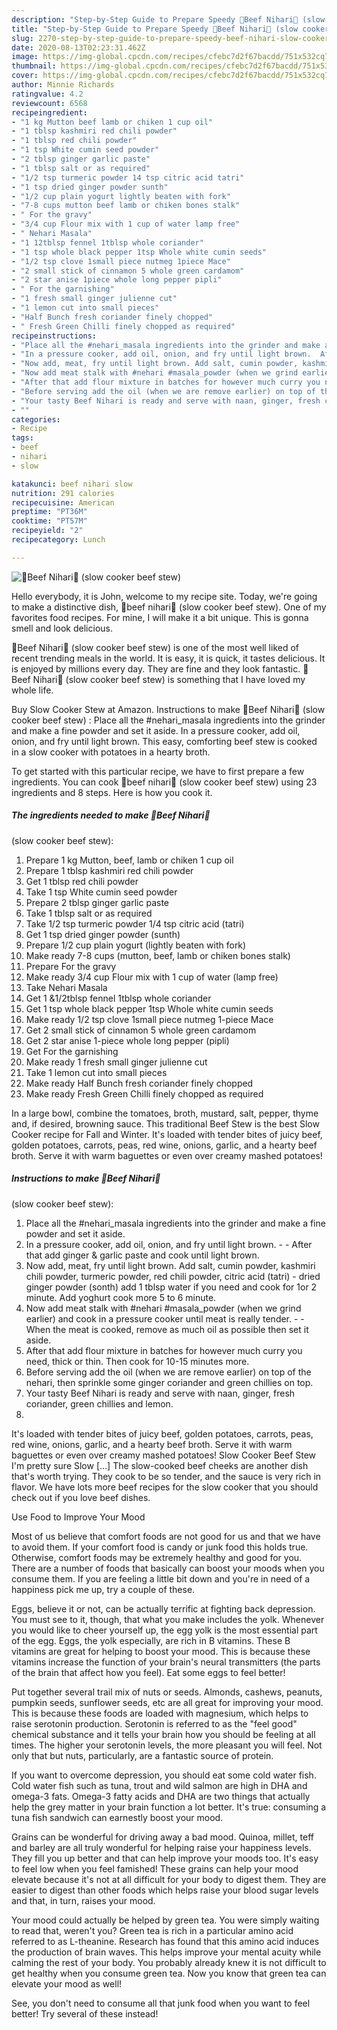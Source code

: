 ```yaml
---
description: "Step-by-Step Guide to Prepare Speedy 🥘Beef Nihari🥘 (slow cooker beef stew)"
title: "Step-by-Step Guide to Prepare Speedy 🥘Beef Nihari🥘 (slow cooker beef stew)"
slug: 2270-step-by-step-guide-to-prepare-speedy-beef-nihari-slow-cooker-beef-stew
date: 2020-08-13T02:23:31.462Z
image: https://img-global.cpcdn.com/recipes/cfebc7d2f67bacdd/751x532cq70/🥘beef-nihari🥘-slow-cooker-beef-stew-recipe-main-photo.jpg
thumbnail: https://img-global.cpcdn.com/recipes/cfebc7d2f67bacdd/751x532cq70/🥘beef-nihari🥘-slow-cooker-beef-stew-recipe-main-photo.jpg
cover: https://img-global.cpcdn.com/recipes/cfebc7d2f67bacdd/751x532cq70/🥘beef-nihari🥘-slow-cooker-beef-stew-recipe-main-photo.jpg
author: Minnie Richards
ratingvalue: 4.2
reviewcount: 6568
recipeingredient:
- "1 kg Mutton beef lamb or chiken 1 cup oil"
- "1 tblsp kashmiri red chili powder"
- "1 tblsp red chili powder"
- "1 tsp White cumin seed powder"
- "2 tblsp ginger garlic paste"
- "1 tblsp salt or as required"
- "1/2 tsp turmeric powder 14 tsp citric acid tatri"
- "1 tsp dried ginger powder sunth"
- "1/2 cup plain yogurt lightly beaten with fork"
- "7-8 cups mutton beef lamb or chiken bones stalk"
- " For the gravy"
- "3/4 cup Flour mix with 1 cup of water lamp free"
- " Nehari Masala"
- "1 12tblsp fennel 1tblsp whole coriander"
- "1 tsp whole black pepper 1tsp Whole white cumin seeds"
- "1/2 tsp clove 1small piece nutmeg 1piece Mace"
- "2 small stick of cinnamon 5 whole green cardamom"
- "2 star anise 1piece whole long pepper pipli"
- " For the garnishing"
- "1 fresh small ginger julienne cut"
- "1 lemon cut into small pieces"
- "Half Bunch fresh coriander finely chopped"
- " Fresh Green Chilli finely chopped as required"
recipeinstructions:
- "Place all the #nehari_masala ingredients into the grinder and make a fine powder and set it aside."
- "In a pressure cooker, add oil, onion, and fry until light brown.  After that add ginger &amp; garlic paste and cook until light brown."
- "Now add, meat, fry until light brown. Add salt, cumin powder, kashmiri chili powder, turmeric powder, red chili powder, citric acid (tatri) dried ginger powder (sonth) add 1 tblsp water if you need and cook for 1or 2 minute. Add yoghurt cook more 5 to 6 minute."
- "Now add meat stalk with #nehari #masala_powder (when we grind earlier) and cook in a pressure cooker until meat is really tender.  When the meat is cooked, remove as much oil as possible then set it aside."
- "After that add flour mixture in batches for however much curry you need, thick or thin. Then cook for 10-15 minutes more."
- "Before serving add the oil (when we are remove earlier) on top of the nehari, then sprinkle some ginger coriander and green chillies on top."
- "Your tasty Beef Nihari is ready and serve with naan, ginger, fresh coriander, green chillies and lemon."
- ""
categories:
- Recipe
tags:
- beef
- nihari
- slow

katakunci: beef nihari slow 
nutrition: 291 calories
recipecuisine: American
preptime: "PT36M"
cooktime: "PT57M"
recipeyield: "2"
recipecategory: Lunch

---
```



![🥘Beef Nihari🥘
(slow cooker beef stew)](https://img-global.cpcdn.com/recipes/cfebc7d2f67bacdd/751x532cq70/🥘beef-nihari🥘-slow-cooker-beef-stew-recipe-main-photo.jpg)

Hello everybody, it is John, welcome to my recipe site. Today, we're going to make a distinctive dish, 🥘beef nihari🥘
(slow cooker beef stew). One of my favorites food recipes. For mine, I will make it a bit unique. This is gonna smell and look delicious.

🥘Beef Nihari🥘
(slow cooker beef stew) is one of the most well liked of recent trending meals in the world. It is easy, it is quick, it tastes delicious. It is enjoyed by millions every day. They are fine and they look fantastic. 🥘Beef Nihari🥘
(slow cooker beef stew) is something that I have loved my whole life.

Buy Slow Cooker Stew at Amazon. Instructions to make 🥘Beef Nihari🥘 (slow cooker beef stew) : Place all the #nehari_masala ingredients into the grinder and make a fine powder and set it aside. In a pressure cooker, add oil, onion, and fry until light brown. This easy, comforting beef stew is cooked in a slow cooker with potatoes in a hearty broth.


To get started with this particular recipe, we have to first prepare a few ingredients. You can cook 🥘beef nihari🥘
(slow cooker beef stew) using 23 ingredients and 8 steps. Here is how you cook it.

<!--inarticleads1-->

##### The ingredients needed to make 🥘Beef Nihari🥘
(slow cooker beef stew):

1. Prepare 1 kg Mutton, beef, lamb or chiken 1 cup oil
1. Prepare 1 tblsp kashmiri red chili powder
1. Get 1 tblsp red chili powder
1. Take 1 tsp White cumin seed powder
1. Prepare 2 tblsp ginger garlic paste
1. Take 1 tblsp salt or as required
1. Take 1/2 tsp turmeric powder 1/4 tsp citric acid (tatri)
1. Get 1 tsp dried ginger powder (sunth)
1. Prepare 1/2 cup plain yogurt (lightly beaten with fork)
1. Make ready 7-8 cups (mutton, beef, lamb or chiken bones stalk)
1. Prepare  For the gravy
1. Make ready 3/4 cup Flour mix with 1 cup of water (lamp free)
1. Take  Nehari Masala
1. Get 1 &amp;1/2tblsp fennel 1tblsp whole coriander
1. Get 1 tsp whole black pepper 1tsp Whole white cumin seeds
1. Make ready 1/2 tsp clove 1small piece nutmeg 1-piece Mace
1. Get 2 small stick of cinnamon 5 whole green cardamom
1. Get 2 star anise 1-piece whole long pepper (pipli)
1. Get  For the garnishing
1. Make ready 1 fresh small ginger julienne cut
1. Take 1 lemon cut into small pieces
1. Make ready Half Bunch fresh coriander finely chopped
1. Make ready  Fresh Green Chilli finely chopped as required


In a large bowl, combine the tomatoes, broth, mustard, salt, pepper, thyme and, if desired, browning sauce. This traditional Beef Stew is the best Slow Cooker recipe for Fall and Winter. It&#39;s loaded with tender bites of juicy beef, golden potatoes, carrots, peas, red wine, onions, garlic, and a hearty beef broth. Serve it with warm baguettes or even over creamy mashed potatoes! 

<!--inarticleads2-->

##### Instructions to make 🥘Beef Nihari🥘
(slow cooker beef stew):

1. Place all the #nehari_masala ingredients into the grinder and make a fine powder and set it aside.
1. In a pressure cooker, add oil, onion, and fry until light brown. -  - After that add ginger &amp; garlic paste and cook until light brown.
1. Now add, meat, fry until light brown. Add salt, cumin powder, kashmiri chili powder, turmeric powder, red chili powder, citric acid (tatri) - dried ginger powder (sonth) add 1 tblsp water if you need and cook for 1or 2 minute. Add yoghurt cook more 5 to 6 minute.
1. Now add meat stalk with #nehari #masala_powder (when we grind earlier) and cook in a pressure cooker until meat is really tender. -  - When the meat is cooked, remove as much oil as possible then set it aside.
1. After that add flour mixture in batches for however much curry you need, thick or thin. Then cook for 10-15 minutes more.
1. Before serving add the oil (when we are remove earlier) on top of the nehari, then sprinkle some ginger coriander and green chillies on top.
1. Your tasty Beef Nihari is ready and serve with naan, ginger, fresh coriander, green chillies and lemon.
1. 


It&#39;s loaded with tender bites of juicy beef, golden potatoes, carrots, peas, red wine, onions, garlic, and a hearty beef broth. Serve it with warm baguettes or even over creamy mashed potatoes! Slow Cooker Beef Stew I&#39;m pretty sure Slow […] The slow-cooked beef cheeks are another dish that&#39;s worth trying. They cook to be so tender, and the sauce is very rich in flavor. We have lots more beef recipes for the slow cooker that you should check out if you love beef dishes. 

Use Food to Improve Your Mood


Most of us believe that comfort foods are not good for us and that we have to avoid them. If your comfort food is candy or junk food this holds true. Otherwise, comfort foods may be extremely healthy and good for you. There are a number of foods that basically can boost your moods when you consume them. If you are feeling a little bit down and you're in need of a happiness pick me up, try a couple of these.

Eggs, believe it or not, can be actually terrific at fighting back depression. You must see to it, though, that what you make includes the yolk. Whenever you would like to cheer yourself up, the egg yolk is the most essential part of the egg. Eggs, the yolk especially, are rich in B vitamins. These B vitamins are great for helping to boost your mood. This is because these vitamins increase the function of your brain's neural transmitters (the parts of the brain that affect how you feel). Eat some eggs to feel better!

Put together several trail mix of nuts or seeds. Almonds, cashews, peanuts, pumpkin seeds, sunflower seeds, etc are all great for improving your mood. This is because these foods are loaded with magnesium, which helps to raise serotonin production. Serotonin is referred to as the "feel good" chemical substance and it tells your brain how you should be feeling at all times. The higher your serotonin levels, the more pleasant you will feel. Not only that but nuts, particularly, are a fantastic source of protein.

If you want to overcome depression, you should eat some cold water fish. Cold water fish such as tuna, trout and wild salmon are high in DHA and omega-3 fats. Omega-3 fatty acids and DHA are two things that actually help the grey matter in your brain function a lot better. It's true: consuming a tuna fish sandwich can earnestly boost your mood. 

Grains can be wonderful for driving away a bad mood. Quinoa, millet, teff and barley are all truly wonderful for helping raise your happiness levels. They fill you up better and that can help improve your moods too. It's easy to feel low when you feel famished! These grains can help your mood elevate because it's not at all difficult for your body to digest them. They are easier to digest than other foods which helps raise your blood sugar levels and that, in turn, raises your mood.

Your mood could actually be helped by green tea. You were simply waiting to read that, weren't you? Green tea is rich in a particular amino acid referred to as L-theanine. Research has found that this amino acid induces the production of brain waves. This helps improve your mental acuity while calming the rest of your body. You probably already knew it is not difficult to get healthy when you consume green tea. Now you know that green tea can elevate your mood as well!

See, you don't need to consume all that junk food when you want to feel better! Try several of these instead!

